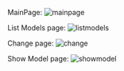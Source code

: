 MainPage:
![mainpage](https://github.com/RedDome/MLSzakdoga/assets/129445287/39af3e07-9342-4fd3-ba3e-cdb2bf93c6dd)

List Models page:
![listmodels](https://github.com/RedDome/MLSzakdoga/assets/129445287/2d6bbb48-1a96-42cf-bbe5-99c97ae69fe1)

Change page:
![change](https://github.com/RedDome/MLSzakdoga/assets/129445287/954243ef-3bc9-4e0d-9d03-ab669e99a1b4)

Show Model page:
![showmodel](https://github.com/RedDome/MLSzakdoga/assets/129445287/277787a4-3d14-4efc-ad85-b3e95bb5db28)
